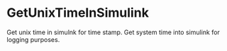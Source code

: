 # GetUnixTimeInSimulink
Get unix time in simulnk for time stamp. Get system time into simulink for logging purposes.
